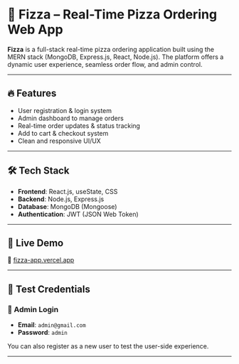 # 🍕 Fizza – Real-Time Pizza Ordering Web App

**Fizza** is a full-stack real-time pizza ordering application built using the MERN stack (MongoDB, Express.js, React, Node.js). The platform offers a dynamic user experience, seamless order flow, and admin control.

---

## 🔥 Features

- User registration & login system
- Admin dashboard to manage orders
- Real-time order updates & status tracking
- Add to cart & checkout system
- Clean and responsive UI/UX

---

## 🛠️ Tech Stack

- **Frontend**: React.js, useState, CSS
- **Backend**: Node.js, Express.js
- **Database**: MongoDB (Mongoose)
- **Authentication**: JWT (JSON Web Token)

---

## 🚀 Live Demo

🔗 [fizza-app.vercel.app](https://fizza-app.vercel.app)

---

## 🧪 Test Credentials

### 🔐 Admin Login
- **Email**: `admin@gmail.com`  
- **Password**: `admin`

You can also register as a new user to test the user-side experience.

---
